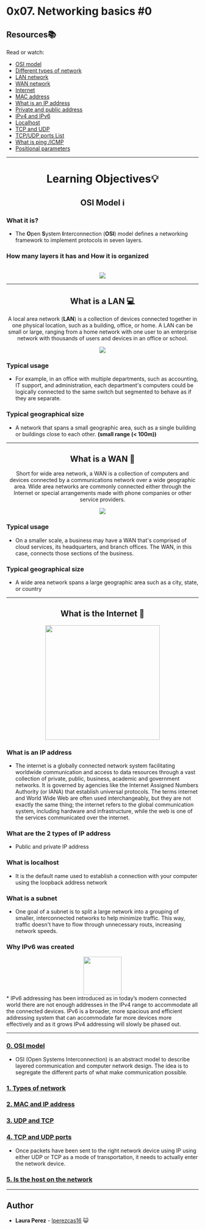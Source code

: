 # 0x07. Networking basics #0

## Resources:books:
Read or watch:
* [OSI model](https://intranet.hbtn.io/rltoken/ERGikvYsVP3sa9ZdlAAV4w)
* [Different types of network](https://intranet.hbtn.io/rltoken/H2peG3mV1MDDEK9c9FpGjA)
* [LAN network](https://intranet.hbtn.io/rltoken/GLVy5U4Ja4c2BnKYDPwT5Q)
* [WAN network](https://intranet.hbtn.io/rltoken/IghQOBbQi3Y-H82l3s9ERg)
* [Internet](https://intranet.hbtn.io/rltoken/osfQ04v-6oWuX4LdcpMYfQ)
* [MAC address](https://intranet.hbtn.io/rltoken/DjY02-vo10kphmiYSa2Msg)
* [What is an IP address](https://intranet.hbtn.io/rltoken/_pRm6TVS3zWV_cKg51Gn4Q)
* [Private and public address](https://intranet.hbtn.io/rltoken/Tj1tSxadTHv8kS9Q7lzTpQ)
* [IPv4 and IPv6](https://intranet.hbtn.io/rltoken/t9AVXK9jpPJrL5ikz5fvKA)
* [Localhost](https://intranet.hbtn.io/rltoken/uqDHdS73W-CJQakM8vERtQ)
* [TCP and UDP](https://intranet.hbtn.io/rltoken/nOeDjXQrw-N8eFmTBiuzqw)
* [TCP/UDP ports List](https://intranet.hbtn.io/rltoken/gfKJyK0ztzhyNO0SIvVibQ)
* [What is ping /ICMP](https://intranet.hbtn.io/rltoken/OPrB4crHtTLwUynA5YjVNw)
* [Positional parameters](https://intranet.hbtn.io/rltoken/yN_ZinFzBaLXuJhOhKiMfw)

---
<div align="center">

# Learning Objectives:bulb:

## OSI Model :information_source:
</div>

### What it is?
* The **O**pen **S**ystem **I**nterconnection (**OSI**) model defines a networking framework to implement protocols in seven layers.

### How many layers it has and  How it is organized

</br>

<div align="center"><img src="images/iso_layers.jpeg"/>


---

## What is a **LAN** :computer:
 A local area network (**LAN**) is a collection of devices connected together in one physical location, such as a building, office, or home. A LAN can be small or large, ranging from a home network with one user to an enterprise network with thousands of users and devices in an office or school.
  
<img src="images/Lan.jpeg"/>

</div>  

### Typical usage
* For example, in an office with multiple departments, such as accounting, IT support, and administration, each department's computers could be logically connected to the same switch but segmented to behave as if they are separate.
### Typical geographical size
*   A network that spans a small geographic area, such as
 a single building or buildings close to each other. **(small range (< 100m))**

---

<div align="center">

##  What is a **WAN** :city_sunset:
 Short for wide area network, a WAN is a collection of computers and devices connected by a communications network over a wide geographic area. Wide area networks are commonly connected either through the Internet or special arrangements made with phone companies or other service providers.
  
<img src="images/Wan.jpeg"/>
</div>

### Typical usage
* On a smaller scale, a business may have a WAN that's comprised of cloud services, its headquarters, and branch offices. The WAN, in this case, connects those sections of the business.
### Typical geographical size
* A wide area network spans a large geographic area such as a city, state, or country

---
<div align="center">

## What is the Internet :blue_heart:
  
<img src="images/internet.jpg" width=300/>
</div>

### What is an IP address
* The internet is a globally connected network system facilitating worldwide communication and access to data resources through a vast collection of private, public, business, academic and government networks. It is governed by agencies like the Internet Assigned Numbers Authority (or IANA) that establish universal protocols.
The terms internet and World Wide Web are often used interchangeably, but they are not exactly the same thing; the internet refers to the global communication system, including hardware and infrastructure, while the web is one of the services communicated over the internet.
### What are the 2 types of IP address
* Public and private IP address
  
### What is localhost
*  It is the default name used to establish a connection with your computer using the loopback address network
### What is a subnet
*  One goal of a subnet is to split a large network into a grouping of smaller, interconnected networks to help minimize traffic. This way, traffic doesn't have to flow through unnecessary routs, increasing network speeds.
  
### Why IPv6 was created

<div align="center">
<img src="images/ipv6.jpg" width=100 />
</div>
   * IPv6 addressing has been introduced as in today’s modern connected world there are not enough addresses in the IPv4 range to accommodate all the connected devices. IPv6 is a broader, more spacious and efficient addressing system that can accommodate far more devices more effectively and as it grows IPv4 addressing will slowly be phased out.

---

### [0. OSI model](./0-OSI_model)
* OSI (Open Systems Interconnection) is an abstract model to describe layered communication and computer network design. The idea is to segregate the different parts of what make communication possible.


### [1. Types of network](./1-types_of_network)


### [2. MAC and IP address](./2-MAC_and_IP_address)

### [3. UDP and TCP](./3-UDP_and_TCP)

### [4. TCP and UDP ports](./4-TCP_and_UDP_ports)
* Once packets have been sent to the right network device using IP using either UDP or TCP as a mode of transportation, it needs to actually enter the network device.


### [5. Is the host on the network](./5-is_the_host_on_the_network)
 
---

## Author
* **Laura Perez** - [lperezcas16](https://github.com/lperezcas16) :smiley_cat:
